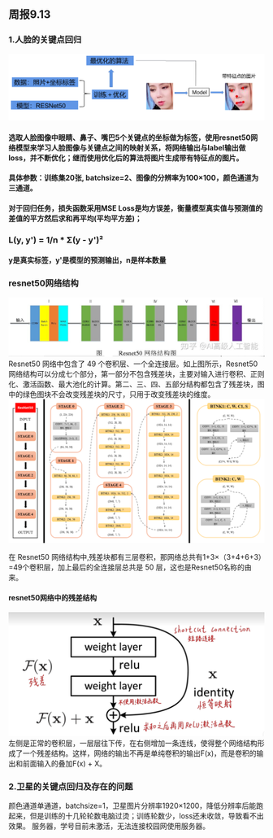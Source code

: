 ## 周报9.13
### 1.人脸的关键点回归
![流程图](images/9.13-1.png)
#### 选取人脸图像中眼睛、鼻子、嘴巴5个关键点的坐标做为标签，使用resnet50网络模型来学习人脸图像与关键点之间的映射关系，将网络输出与label输出做loss，并不断优化；继而使用优化后的算法将图片生成带有特征点的图片。
#### 具体参数：训练集20张, batchsize=2、图像的分辨率为100×100，颜色通道为三通道。
#### 对于回归任务，损失函数采用MSE Loss是均方误差，衡量模型真实值与预测值的差值的平方然后求和再平均(平均平方差)；
###           L(y, y') = 1/n * Σ(y - y')²
#### y是真实标签，y'是模型的预测输出，n是样本数量

### resnet50网络结构
  ![流程图](images/9.13-6.jpg)
Resnet50 网络中包含了 49 个卷积层、一个全连接层。如上图所示，Resnet50网络结构可以分成七个部分，第一部分不包含残差块，主要对输入进行卷积、正则化、激活函数、最大池化的计算。第二、三、四、五部分结构都包含了残差块，图 中的绿色图块不会改变残差块的尺寸，只用于改变残差块的维度。
 ![流程图](images/9.13-2.png)

在 Resnet50 网络结构中,残差块都有三层卷积，那网络总共有1+3×（3+4+6+3）=49个卷积层，加上最后的全连接层总共是 50 层，这也是Resnet50名称的由来。


#### resnet50网络中的残差结构
![流程图](images/9.13-3.png)
左侧是正常的卷积层，一层层往下传，在右侧增加一条连线，使得整个网络结构形成了一个残差结构。这样，网络的输出不再是单纯卷积的输出F(x)，而是卷积的输出和前面输入的叠加F(x) + X。

### 2.卫星的关键点回归及存在的问题
颜色通道单通道，batchsize=1，卫星图片分辨率1920×1200，降低分辨率后能跑起来，但是训练的十几轮轮数电脑过烫；训练轮数少，loss还未收敛，导致看不出效果。
服务器，学号目前未激活，无法连接校园网使用服务器。
